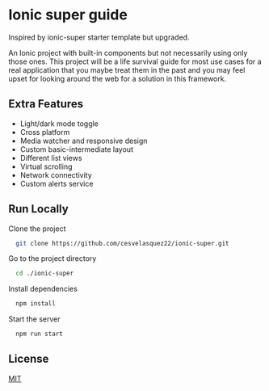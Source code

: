 # Ionic super guide

Inspired by ionic-super starter template but upgraded.

An Ionic project with built-in components but not necessarily using only those ones. This project will be a life survival guide for most use cases for a real application that you maybe treat them in the past and you may feel upset for looking around the web for a solution in this framework.

## Extra Features

- Light/dark mode toggle
- Cross platform
- Media watcher and responsive design
- Custom basic-intermediate layout
- Different list views
- Virtual scrolling
- Network connectivity
- Custom alerts service

## Run Locally

Clone the project

```bash
  git clone https://github.com/cesvelasquez22/ionic-super.git
```

Go to the project directory

```bash
  cd ./ionic-super
```

Install dependencies

```bash
  npm install
```

Start the server

```bash
  npm run start
```

## License

[MIT](https://choosealicense.com/licenses/mit/)
